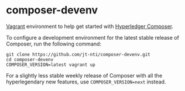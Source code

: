 # composer-devenv

[Vagrant](https://www.vagrantup.com) environment to help get started with [Hyperledger Composer](https://hyperledger.github.io/composer/).

To configure a development environment for the latest stable release of Composer, run the following command:

```
git clone https://github.com/jt-nti/composer-devenv.git
cd composer-devenv
COMPOSER_VERSION=latest vagrant up
```

For a slightly less stable weekly release of Composer with all the hyperlegendary new features, use `COMPOSER_VERSION=next` instead.
